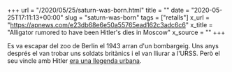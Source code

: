 +++
url = "/2020/05/25/saturn-was-born.html"
title = ""
date = "2020-05-25T17:11:13+00:00"
slug = "saturn-was-born"
tags = ["retalls"]
x_url = "https://apnews.com/e23db68e6e50a55765ead162c3adc6c6"
x_title = "Alligator rumored to have been Hitler's dies in Moscow"
x_source = ""
+++


Es va escapar del zoo de Berlín el 1943 arran d'un bombargeig. Uns anys després el van trobar uns soldats britànics i el van lliurar a l'URSS. Però el seu vincle amb Hitler [era una llegenda urbana](https://en.wikipedia.org/wiki/Saturn_%28alligator%29).
